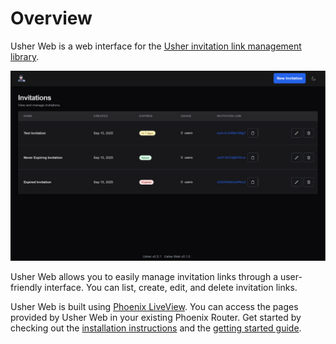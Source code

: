 # Overview

Usher Web is a web interface for the [Usher invitation link management library](https://github.com/typhoonworks/usher).

<picture>
  <source media="(prefers-color-scheme: dark)" srcset="https://raw.githubusercontent.com/typhoonworks/usher_web/refs/heads/main/guides/images/main_view_dark.png" />
  <source media="(prefers-color-scheme: light)" srcset="https://raw.githubusercontent.com/typhoonworks/usher_web/refs/heads/main/guides/images/main_view_light.png" />
  <img src="https://raw.githubusercontent.com/typhoonworks/usher_web/refs/heads/main/guides/images/main_view_dark.png" />
</picture>

Usher Web allows you to easily manage invitation links through a user-friendly interface. You can list, create, edit, and delete invitation links.

Usher Web is built using [Phoenix LiveView](https://hexdocs.pm/phoenix_live_view/Phoenix.LiveView.html). You can access the pages provided by Usher Web in your existing Phoenix Router. Get started by checking out the [installation instructions](installation.md) and the [getting started guide](getting-started.md).
